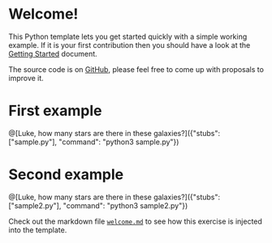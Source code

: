 # Welcome!

This Python template lets you get started quickly with a simple working example. If it is your first contribution then you should have a look at the [Getting Started](https://tech.io/doc/getting-started-create-playground) document.


The source code is on [GitHub](https://github.com/TechDotIO/python-template), please feel free to come up with proposals to improve it.

# First example

@[Luke, how many stars are there in these galaxies?]({"stubs": ["sample.py"], "command": "python3 sample.py"})


# Second example

@[Luke, how many stars are there in these galaxies?]({"stubs": ["sample2.py"], "command": "python3 sample2.py"})


Check out the markdown file [`welcome.md`](https://github.com/TechDotIO/python-template/blob/master/markdowns/welcome.md) to see how this exercise is injected into the template.
